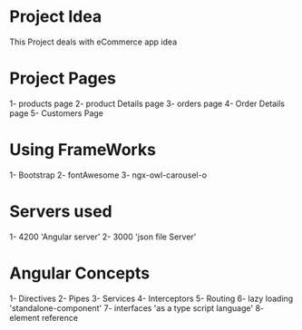 # Project Idea
This Project deals with eCommerce app idea

# Project Pages
1- products page
2- product Details page
3- orders page
4- Order Details page
5- Customers Page

# Using FrameWorks 
1- Bootstrap
2- fontAwesome
3- ngx-owl-carousel-o

# Servers used
1- 4200 'Angular server'
2- 3000 'json file Server'

# Angular Concepts
1- Directives
2- Pipes
3- Services
4- Interceptors
5- Routing
6- lazy loading 'standalone-component'
7- interfaces 'as a type script language'
8- element reference

